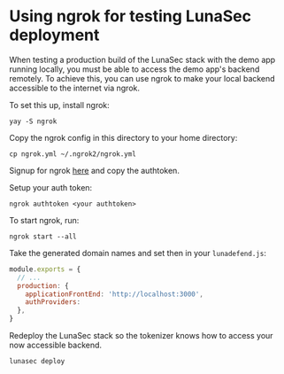 <!--
  ~ Copyright by LunaSec (owned by Refinery Labs, Inc)
  ~
  ~ Licensed under the Creative Commons Attribution-ShareAlike 4.0 International
  ~ (the "License"); you may not use this file except in compliance with the
  ~ License. You may obtain a copy of the License at
  ~
  ~ https://creativecommons.org/licenses/by-sa/4.0/legalcode
  ~
  ~ See the License for the specific language governing permissions and
  ~ limitations under the License.
  ~
-->
# Using ngrok for testing LunaSec deployment

When testing a production build of the LunaSec stack with the demo app running locally, you must be able to access the 
demo app's backend remotely. To achieve this, you can use ngrok to make your local backend accessible to the internet via
ngrok.

To set this up, install ngrok:
```shell
yay -S ngrok
```

Copy the ngrok config in this directory to your home directory:
```shell
cp ngrok.yml ~/.ngrok2/ngrok.yml
```

Signup for ngrok [here](https://ngrok.com/) and copy the authtoken.

Setup your auth token:
```shell
ngrok authtoken <your authtoken>
```

To start ngrok, run:
```shell
ngrok start --all
```

Take the generated domain names and set then in your `lunadefend.js`:
```js
module.exports = {
  // ...
  production: {
    applicationFrontEnd: 'http://localhost:3000',
    authProviders: 
  },
}

```

Redeploy the LunaSec stack so the tokenizer knows how to access your now accessible backend.
```shell
lunasec deploy
```
